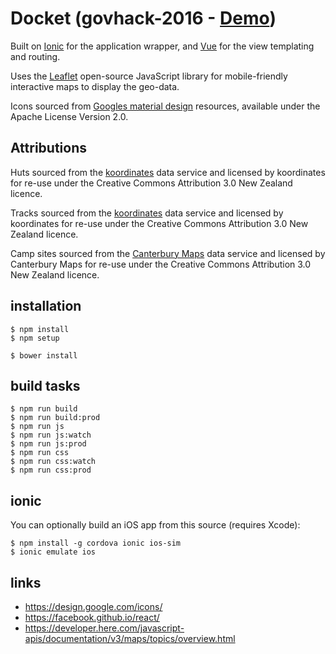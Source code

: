 # Docket (govhack-2016 - [Demo](http://benmanu.github.io/govhack-2016/))

Built on [Ionic](http://ionicframework.com/) for the application wrapper, and [Vue](https://vuejs.org/) for the view templating and routing.

Uses the [Leaflet](http://leafletjs.com/) open-source JavaScript library for mobile-friendly interactive maps to display the geo-data.

Icons sourced from [Googles material design](https://design.google.com/icons/) resources, available under the Apache License Version 2.0.

## Attributions

Huts sourced from the [koordinates](https://koordinates.com/layer/3910-doc-huts/) data service and licensed by koordinates for re-use under the Creative Commons Attribution 3.0 New Zealand licence.

Tracks sourced from the [koordinates](https://koordinates.com/layer/753-doc-tracks/) data service and licensed by koordinates for re-use under the Creative Commons Attribution 3.0 New Zealand licence.

Camp sites sourced from the [Canterbury Maps](https://data.canterburymaps.govt.nz/layer/7469-canterbury-maps-camping-site/) data service and licensed by Canterbury Maps for re-use under the Creative Commons Attribution 3.0 New Zealand licence.

## installation

    $ npm install
    $ npm setup

    $ bower install

## build tasks

    $ npm run build
    $ npm run build:prod
    $ npm run js
    $ npm run js:watch
    $ npm run js:prod
    $ npm run css
    $ npm run css:watch
    $ npm run css:prod

## ionic

You can optionally build an iOS app from this source (requires Xcode):

	$ npm install -g cordova ionic ios-sim
	$ ionic emulate ios

## links

 - https://design.google.com/icons/
 - https://facebook.github.io/react/
 - https://developer.here.com/javascript-apis/documentation/v3/maps/topics/overview.html
